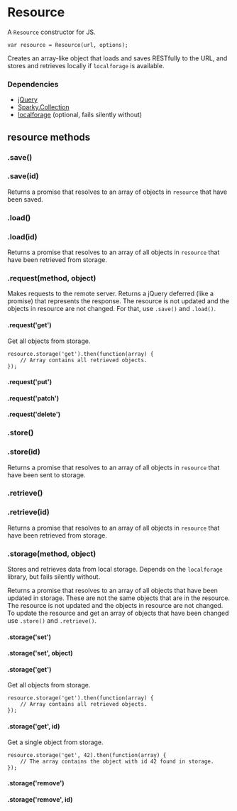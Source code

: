 Resource
========

A <code>Resource</code> constructor for JS.

    var resource = Resource(url, options);

Creates an array-like object that loads and saves RESTfully to the URL, and
stores and retrieves locally if <code>localforage</code> is available.

### Dependencies

- <a href="http://jquery.com/">jQuery</a>
- <a href="https://github.com/cruncher/sparky">Sparky.Collection</a>
- <a href="https://github.com/mozilla/localForage">localforage</a> (optional,
fails silently without)

## resource methods

### .save()

### .save(id)

Returns a promise that resolves to an array of objects in
<code>resource</code> that have been saved.

### .load()

### .load(id)

Returns a promise that resolves to an array of all objects in
<code>resource</code> that have been retrieved from storage.

### .request(method, object)

Makes requests to the remote server. Returns a jQuery deferred (like a promise)
that represents the response. The resource is not updated and the objects in
resource are not changed. For that, use <code>.save()</code> and
<code>.load()</code>.

#### .request('get')

Get all objects from storage.

    resource.storage('get').then(function(array) {
        // Array contains all retrieved objects.
    });

#### .request('put')

#### .request('patch')

#### .request('delete')

### .store()

### .store(id)

Returns a promise that resolves to an array of all objects in
<code>resource</code> that have been sent to storage.

### .retrieve()

### .retrieve(id)

Returns a promise that resolves to an array of all objects in
<code>resource</code> that have been retrieved from storage.

### .storage(method, object)

Stores and retrieves data from local storage. Depends on the
<code>localforage</code> library, but fails silently without.

Returns a promise that resolves to an array of all objects that have been
updated in storage. These are not the same objects that are in the resource.
The resource is not updated and the objects in resource are not changed.
To update the resource and get an array of objects that have been changed use
<code>.store()</code> and <code>.retrieve()</code>.

#### .storage('set')
#### .storage('set', object)

#### .storage('get')

Get all objects from storage.

    resource.storage('get').then(function(array) {
        // Array contains all retrieved objects.
    });

#### .storage('get', id)

Get a single object from storage.

    resource.storage('get', 42).then(function(array) {
        // The array contains the object with id 42 found in storage.
    });

#### .storage('remove')

#### .storage('remove', id)
